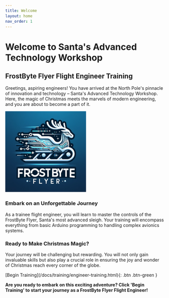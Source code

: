 ```yaml
---
title: Welcome
layout: home
nav_order: 1
---
```


# Welcome to Santa's Advanced Technology Workshop

## FrostByte Flyer Flight Engineer Training
Greetings, aspiring engineers! You have arrived at the North Pole's pinnacle of innovation and technology – Santa's Advanced Technology Workshop. Here, the magic of Christmas meets the marvels of modern engineering, and you are about to become a part of it.

![](assets/images/logo_256.png)

### Embark on an Unforgettable Journey
As a trainee flight engineer, you will learn to master the controls of the FrostByte Flyer, Santa's most advanced sleigh. Your training will encompass everything from basic Arduino programming to handling complex avionics systems. 

### Ready to Make Christmas Magic?
Your journey will be challenging but rewarding. You will not only gain invaluable skills but also play a crucial role in ensuring the joy and wonder of Christmas reach every corner of the globe.

<span class="fs-8">
[Begin Training](/docs/training/engineer-training.html){: .btn .btn-green }
</span>

**Are you ready to embark on this exciting adventure? Click 'Begin Training' to start your journey as a FrostByte Flyer Flight Engineer!**


